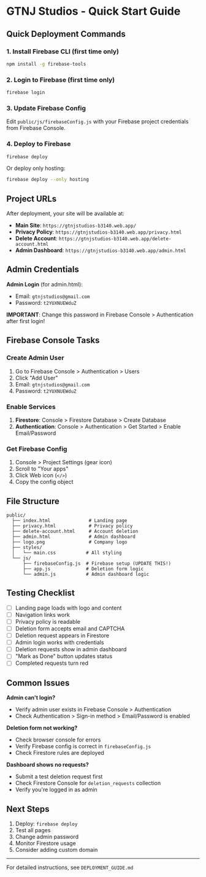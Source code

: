 # GTNJ Studios - Quick Start Guide

## Quick Deployment Commands

### 1. Install Firebase CLI (first time only)
```bash
npm install -g firebase-tools
```

### 2. Login to Firebase (first time only)
```bash
firebase login
```

### 3. Update Firebase Config
Edit `public/js/firebaseConfig.js` with your Firebase project credentials from Firebase Console.

### 4. Deploy to Firebase
```bash
firebase deploy
```

Or deploy only hosting:
```bash
firebase deploy --only hosting
```

## Project URLs

After deployment, your site will be available at:
- **Main Site**: `https://gtnjstudios-b3140.web.app/`
- **Privacy Policy**: `https://gtnjstudios-b3140.web.app/privacy.html`
- **Delete Account**: `https://gtnjstudios-b3140.web.app/delete-account.html`
- **Admin Dashboard**: `https://gtnjstudios-b3140.web.app/admin.html`

## Admin Credentials

**Admin Login** (for admin.html):
- Email: `gtnjstudios@gmail.com`
- Password: `t2YUXNUEWduZ`

**IMPORTANT**: Change this password in Firebase Console > Authentication after first login!

## Firebase Console Tasks

### Create Admin User
1. Go to Firebase Console > Authentication > Users
2. Click "Add User"
3. Email: `gtnjstudios@gmail.com`
4. Password: `t2YUXNUEWduZ`

### Enable Services
1. **Firestore**: Console > Firestore Database > Create Database
2. **Authentication**: Console > Authentication > Get Started > Enable Email/Password

### Get Firebase Config
1. Console > Project Settings (gear icon)
2. Scroll to "Your apps"
3. Click Web icon (`</>`)
4. Copy the config object

## File Structure

```
public/
  ├── index.html              # Landing page
  ├── privacy.html            # Privacy policy
  ├── delete-account.html     # Account deletion
  ├── admin.html              # Admin dashboard
  ├── logo.png                # Company logo
  ├── styles/
  │   └── main.css           # All styling
  └── js/
      ├── firebaseConfig.js  # Firebase setup (UPDATE THIS!)
      ├── app.js             # Deletion form logic
      └── admin.js           # Admin dashboard logic
```

## Testing Checklist

- [ ] Landing page loads with logo and content
- [ ] Navigation links work
- [ ] Privacy policy is readable
- [ ] Deletion form accepts email and CAPTCHA
- [ ] Deletion request appears in Firestore
- [ ] Admin login works with credentials
- [ ] Deletion requests show in admin dashboard
- [ ] "Mark as Done" button updates status
- [ ] Completed requests turn red

## Common Issues

**Admin can't login?**
- Verify admin user exists in Firebase Console > Authentication
- Check Authentication > Sign-in method > Email/Password is enabled

**Deletion form not working?**
- Check browser console for errors
- Verify Firebase config is correct in `firebaseConfig.js`
- Check Firestore rules are deployed

**Dashboard shows no requests?**
- Submit a test deletion request first
- Check Firestore Console for `deletion_requests` collection
- Verify you're logged in as admin

## Next Steps

1. Deploy: `firebase deploy`
2. Test all pages
3. Change admin password
4. Monitor Firestore usage
5. Consider adding custom domain

---

For detailed instructions, see `DEPLOYMENT_GUIDE.md`
